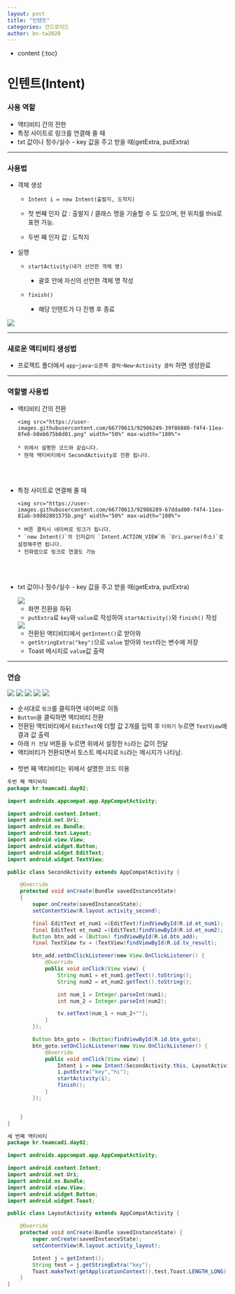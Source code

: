 ```yaml
---
layout: post
title: "인텐트"
categories: 안드로이드
author: bn-tw2020
---
```

* content
{:toc}






# 인텐트(Intent)

### 사용 역할

-   액티비티 간의 전한
-   특정 사이트로 링크를 연결해 줄 때
-   txt 값이나 정수/실수 - key 값을 주고 받을 때(getExtra, putExtra)

---

### 사용법

-   객체 생성

    -   `Intent i = new Intent(출발지, 도착지)`
    -   첫 번째 인자 값 : 출발지 / 클래스 명을 기술할 수 도 있으며, 현 위치를 this로 표현 가능.

    -   두번 째 인자 값 : 도착지

-   실행

    -   `startActivity(내가 선언한 객체 명)`

        -   괄호 안에 자신의 선언한 객체 명 작성

    -   `finish()`
        -   해당 인텐트가 다 진행 후 종료

<img src="https://user-images.githubusercontent.com/66770613/92986104-6364c480-f4f3-11ea-8e7f-21d2c8ae7157.png" max-width="100%">

---

### 새로운 액티비티 생성법

-   프로젝트 폴더에서 `app`-`java`-`오른쪽 클릭`-`New`-`Activity 클릭` 하면 생성완료

---

### 역할별 사용법

-   액티비티 간의 전환

        <img src="https://user-images.githubusercontent.com/66770613/92986249-39f86880-f4f4-11ea-8fe6-b0eb675b8d01.png" width="50%" max-width="100%">

        * 위에서 설명한 코드와 같습니다.
        * 현재 액티비티에서 SecondActivity로 전환 됩니다.

    <br><br>

-   특정 사이트로 연결해 줄 때

        <img src="https://user-images.githubusercontent.com/66770613/92986289-67ddad00-f4f4-11ea-81ab-b9882801575b.png" width="50%" max-width="100%">

        * 버튼 클릭시 네이버로 링크가 됩니다.
        * `new Intent()`의 인자값이 `Intent.ACTION_VIEW`와 `Uri.parse(주소)`로 설정해주면 됩니다.
        * 전화앱으로 링크로 연결도 가능

    <br><br>

-   txt 값이나 정수/실수 - key 값을 주고 받을 때(getExtra, putExtra)

     <img src="https://user-images.githubusercontent.com/66770613/92986377-30bbcb80-f4f5-11ea-8caf-97412b83725e.png" max-width="100%">

    -   화면 전환을 하뒤
    -   `putExtra`로 `key`와 `value`로 작성하여 `startActivity()`와 `finish()` 작성

      <img src="https://user-images.githubusercontent.com/66770613/92986378-32858f00-f4f5-11ea-9637-3d862eb9eac3.png" max-width="100%">

    -   전환된 액티비티에서 `getIntent()`로 받아와
    -   `getStringExtra("key")`으로 `value` 받아와 `test`라는 변수에 저장
    -   Toast 메시지로 `value`값 출력

---

### 연습

<img src="https://user-images.githubusercontent.com/66770613/92986565-e0456d80-f4f6-11ea-8746-fe4d8d6d9e51.png" max-width="33%">
<img src="https://user-images.githubusercontent.com/66770613/92986588-0bc85800-f4f7-11ea-88cf-457a2508ca3c.png" max-width="33%">
<img src="https://user-images.githubusercontent.com/66770613/92986589-0d921b80-f4f7-11ea-8669-a9d8ea15f4a0.png" max-width="33%">
<img src="https://user-images.githubusercontent.com/66770613/92986591-108d0c00-f4f7-11ea-9cbe-5d7de63d0284.png" max-width="50%">
<img src="https://user-images.githubusercontent.com/66770613/92986593-1125a280-f4f7-11ea-89ed-c4e2b68c2cdb.png" max-width="50%">

-   순서대로 `링크`를 클릭하면 네이버로 이동
-   `Button`을 클릭하면 액티비티 전환
-   전환된 액티비티에서 `EditText`에 더할 값 2개를 입력 후 `더하기` 누르면 `TextView`에 결과 값 출력
-   아래 `키 전달` 버튼을 누르면 위에서 설정한 `hi`라는 값이 전달
-   액티비티가 전환되면서 토스트 메시지로 `hi`라는 메시지가 나타남.
    <br><br>
-   첫번 째 액티비티는 위에서 설명한 코드 이용

```java
두번 째 액티비티
package kr.teamcadi.day02;

import androidx.appcompat.app.AppCompatActivity;

import android.content.Intent;
import android.net.Uri;
import android.os.Bundle;
import android.text.Layout;
import android.view.View;
import android.widget.Button;
import android.widget.EditText;
import android.widget.TextView;

public class SecondActivity extends AppCompatActivity {

    @Override
    protected void onCreate(Bundle savedInstanceState)
    {
        super.onCreate(savedInstanceState);
        setContentView(R.layout.activity_second);

        final EditText et_num1 =(EditText)findViewById(R.id.et_num1);
        final EditText et_num2 =(EditText)findViewById(R.id.et_num2);
        Button btn_add = (Button) findViewById(R.id.btn_add);
        final TextView tv = (TextView)findViewById(R.id.tv_result);

        btn_add.setOnClickListener(new View.OnClickListener() {
            @Override
            public void onClick(View view) {
                String num1 = et_num1.getText().toString();
                String num2 = et_num2.getText().toString();

                int num_1 = Integer.parseInt(num1);
                int num_2 = Integer.parseInt(num2);

                tv.setText(num_1 + num_2+"");
            }
        });

        Button btn_goto = (Button)findViewById(R.id.btn_goto);
        btn_goto.setOnClickListener(new View.OnClickListener() {
            @Override
            public void onClick(View view) {
                Intent i = new Intent(SecondActivity.this, LayoutActivity.class);
                i.putExtra("key","hi");
                startActivity(i);
                finish();
            }
        });


    }
}

```

```java
세 번째 액티비티
package kr.teamcadi.day02;

import androidx.appcompat.app.AppCompatActivity;

import android.content.Intent;
import android.net.Uri;
import android.os.Bundle;
import android.view.View;
import android.widget.Button;
import android.widget.Toast;

public class LayoutActivity extends AppCompatActivity {

    @Override
    protected void onCreate(Bundle savedInstanceState) {
        super.onCreate(savedInstanceState);
        setContentView(R.layout.activity_layout);

        Intent j = getIntent();
        String test = j.getStringExtra("key");
        Toast.makeText(getApplicationContext(),test,Toast.LENGTH_LONG).show();
    }
}
```
